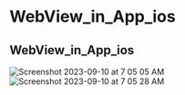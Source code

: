 # WebView_in_App_ios
## WebView_in_App_ios <br>
![Screenshot 2023-09-10 at 7 05 05 AM](https://github.com/Experimenters1/WebView_in_App_ios/assets/64000769/6b75e42a-8b2b-4328-90f5-5606c5b4bede) <br>
![Screenshot 2023-09-10 at 7 05 28 AM](https://github.com/Experimenters1/WebView_in_App_ios/assets/64000769/d3449a78-9a98-4000-ac3c-f07f530f30b1) 


